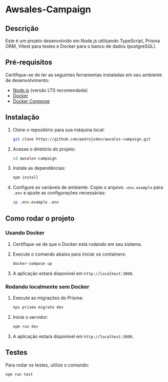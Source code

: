 # Awsales-Campaign

## Descrição
Este é um projeto desenvolvido em Node.js utilizando TypeScript, Prisma ORM, Vitest para testes e Docker para o banco de dados (postgreSQL).

## Pré-requisitos
Certifique-se de ter as seguintes ferramentas instaladas em seu ambiente de desenvolvimento:
- [Node.js](https://nodejs.org/) (versão LTS recomendada)
- [Docker](https://www.docker.com/)
- [Docker Compose](https://docs.docker.com/compose/)

## Instalação

1. Clone o repositório para sua máquina local:
    ```bash
    git clone https://github.com/pedrojsdev/awsales-campaign.git
    ```

2. Acesse o diretório do projeto:
    ```bash
    cd awsales-campaign
    ```

3. Instale as dependências:
    ```bash
    npm install
    ```

4. Configure as variáveis de ambiente. Copie o arquivo `.env.example` para `.env` e ajuste as configurações necessárias:
    ```bash
    cp .env.example .env
    ```

## Como rodar o projeto

### Usando Docker

1. Certifique-se de que o Docker está rodando em seu sistema.
   
2. Execute o comando abaixo para iniciar os containers:
    ```bash
    docker-compose up
    ```

3. A aplicação estará disponível em `http://localhost:3000`.

### Rodando localmente sem Docker

1. Execute as migrações do Prisma:
    ```bash
    npx prisma migrate dev
    ```

2. Inicie o servidor:
    ```bash
    npm run dev
    ```

3. A aplicação estará disponível em `http://localhost:3000`.

## Testes

Para rodar os testes, utilize o comando:

```bash
npm run test
```
